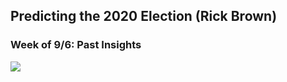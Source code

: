 ## Predicting the 2020 Election (Rick Brown)


### Week of 9/6: Past Insights

![](../images/2016_close.png)
